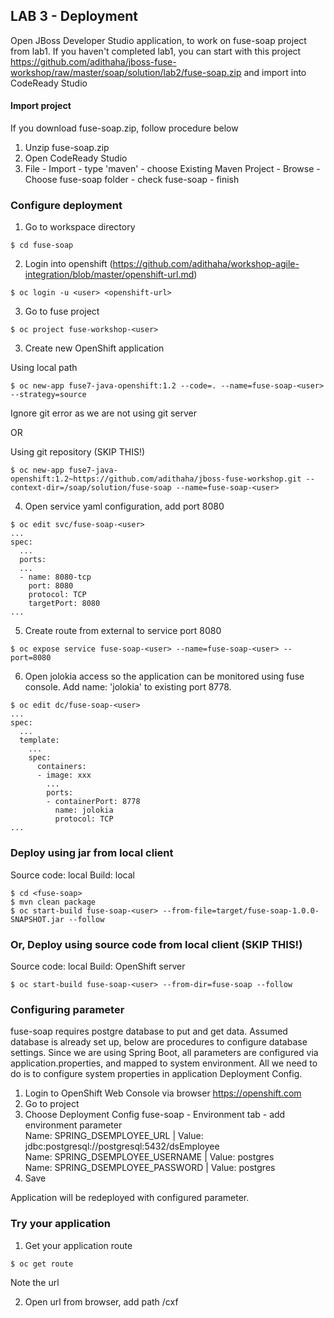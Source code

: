 
## LAB 3 - Deployment

Open JBoss Developer Studio application,  to work on fuse-soap project from lab1. If you haven't completed lab1, you can start with this project https://github.com/adithaha/jboss-fuse-workshop/raw/master/soap/solution/lab2/fuse-soap.zip and import into CodeReady Studio

#### Import project
If you download fuse-soap.zip, follow procedure below
1. Unzip fuse-soap.zip
2. Open CodeReady Studio
3. File - Import - type 'maven' - choose Existing Maven Project - Browse - Choose fuse-soap folder - check fuse-soap - finish

### Configure deployment

1. Go to workspace directory
```
$ cd fuse-soap
```
2. Login into openshift (https://github.com/adithaha/workshop-agile-integration/blob/master/openshift-url.md)
```
$ oc login -u <user> <openshift-url>
```
3. Go to fuse project
```
$ oc project fuse-workshop-<user>
```
3. Create new OpenShift application

Using local path
```
$ oc new-app fuse7-java-openshift:1.2 --code=. --name=fuse-soap-<user> --strategy=source
```
Ignore git error as we are not using git server

OR

Using git repository (SKIP THIS!)
```
$ oc new-app fuse7-java-openshift:1.2~https://github.com/adithaha/jboss-fuse-workshop.git --context-dir=/soap/solution/fuse-soap --name=fuse-soap-<user>
```

4. Open service yaml configuration, add port 8080
```
$ oc edit svc/fuse-soap-<user>
...
spec:
  ...
  ports:
  ...
  - name: 8080-tcp
    port: 8080
    protocol: TCP
    targetPort: 8080
...
```
5. Create route from external to service port 8080
```
$ oc expose service fuse-soap-<user> --name=fuse-soap-<user> --port=8080
```

6. Open jolokia access so the application can be monitored using fuse console. Add name: 'jolokia' to existing port 8778.
```
$ oc edit dc/fuse-soap-<user>
...
spec:
  ...
  template:
    ...
    spec:
      containers:
      - image: xxx
        ...
        ports:
        - containerPort: 8778
          name: jolokia
          protocol: TCP
...
```

### Deploy using jar from local client
Source code: local
Build: local
```
$ cd <fuse-soap>
$ mvn clean package
$ oc start-build fuse-soap-<user> --from-file=target/fuse-soap-1.0.0-SNAPSHOT.jar --follow
```

### Or, Deploy using source code from local client (SKIP THIS!)
Source code: local
Build: OpenShift server
```
$ oc start-build fuse-soap-<user> --from-dir=fuse-soap --follow
```

### Configuring parameter
fuse-soap requires postgre database to put and get data. Assumed database is already set up, below are procedures to configure database settings. Since we are using Spring Boot, all parameters are configured via application.properties, and mapped to system environment. All we need to do is to configure system properties in application Deployment Config.

1. Login to OpenShift Web Console via browser https://openshift.com
2. Go to project <project>
3. Choose Deployment Config fuse-soap - Environment tab - add environment parameter  
  Name: SPRING_DSEMPLOYEE_URL | Value: jdbc:postgresql://postgresql:5432/dsEmployee  
  Name: SPRING_DSEMPLOYEE_USERNAME | Value: postgres  
  Name: SPRING_DSEMPLOYEE_PASSWORD | Value: postgres  
4. Save
  
Application will be redeployed with configured parameter.

### Try your application

1. Get your application route
```
$ oc get route
```
Note the url  

2. Open url from browser, add path /cxf
